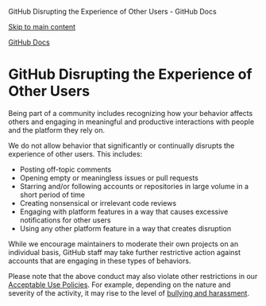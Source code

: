 GitHub Disrupting the Experience of Other Users - GitHub Docs

[Skip to main content](#main-content)

[](/en)[GitHub Docs](/en)

GitHub Disrupting the Experience of Other Users
==========

Being part of a community includes recognizing how your behavior affects others and engaging in meaningful and productive interactions with people and the platform they rely on.

We do not allow behavior that significantly or continually disrupts the experience of other users. This includes:

* Posting off-topic comments
* Opening empty or meaningless issues or pull requests
* Starring and/or following accounts or repositories in large volume in a short period of time
* Creating nonsensical or irrelevant code reviews
* Engaging with platform features in a way that causes excessive notifications for other users
* Using any other platform feature in a way that creates disruption

While we encourage maintainers to moderate their own projects on an individual basis, GitHub staff may take further restrictive action against accounts that are engaging in these types of behaviors.

Please note that the above conduct may also violate other restrictions in our [Acceptable Use Policies](/en/github/site-policy/github-acceptable-use-policies). For example, depending on the nature and severity of the activity, it may rise to the level of [bullying and harassment](/en/github/site-policy/github-bullying-and-harassment).
